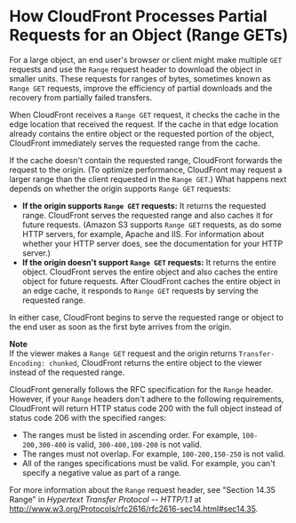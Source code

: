 # How CloudFront Processes Partial Requests for an Object \(Range GETs\)<a name="RangeGETs"></a>

For a large object, an end user's browser or client might make multiple `GET` requests and use the `Range` request header to download the object in smaller units\. These requests for ranges of bytes, sometimes known as `Range GET` requests, improve the efficiency of partial downloads and the recovery from partially failed transfers\. 

When CloudFront receives a `Range GET` request, it checks the cache in the edge location that received the request\. If the cache in that edge location already contains the entire object or the requested portion of the object, CloudFront immediately serves the requested range from the cache\.

If the cache doesn't contain the requested range, CloudFront forwards the request to the origin\. \(To optimize performance, CloudFront may request a larger range than the client requested in the `Range GET`\.\) What happens next depends on whether the origin supports `Range GET` requests:
+ **If the origin supports `Range GET` requests:** It returns the requested range\. CloudFront serves the requested range and also caches it for future requests\. \(Amazon S3 supports `Range GET` requests, as do some HTTP servers, for example, Apache and IIS\. For information about whether your HTTP server does, see the documentation for your HTTP server\.\)
+ **If the origin doesn't support `Range GET` requests:** It returns the entire object\. CloudFront serves the entire object and also caches the entire object for future requests\. After CloudFront caches the entire object in an edge cache, it responds to `Range GET` requests by serving the requested range\. 

In either case, CloudFront begins to serve the requested range or object to the end user as soon as the first byte arrives from the origin\.

**Note**  
If the viewer makes a `Range GET` request and the origin returns `Transfer-Encoding: chunked`, CloudFront returns the entire object to the viewer instead of the requested range\.

CloudFront generally follows the RFC specification for the `Range` header\. However, if your `Range` headers don't adhere to the following requirements, CloudFront will return HTTP status code 200 with the full object instead of status code 206 with the specified ranges:
+ The ranges must be listed in ascending order\. For example, `100-200,300-400` is valid, `300-400,100-200` is not valid\.
+ The ranges must not overlap\. For example, `100-200,150-250` is not valid\.
+ All of the ranges specifications must be valid\. For example, you can't specify a negative value as part of a range\.

For more information about the `Range` request header, see "Section 14\.35 Range" in *Hypertext Transfer Protocol \-\- HTTP/1\.1* at [http://www\.w3\.org/Protocols/rfc2616/rfc2616\-sec14\.html\#sec14\.35](http://www.w3.org/Protocols/rfc2616/rfc2616-sec14.html#sec14.35)\. 